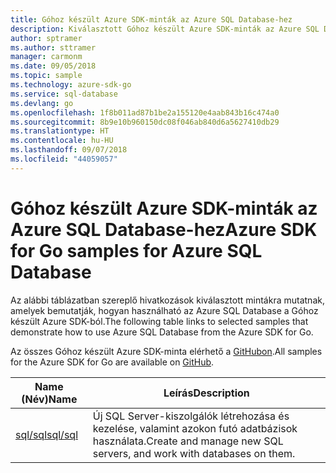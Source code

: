 ```yaml
---
title: Góhoz készült Azure SDK-minták az Azure SQL Database-hez
description: Kiválasztott Góhoz készült Azure SDK-minták az Azure SQL Database használatához.
author: sptramer
ms.author: sttramer
manager: carmonm
ms.date: 09/05/2018
ms.topic: sample
ms.technology: azure-sdk-go
ms.service: sql-database
ms.devlang: go
ms.openlocfilehash: 1f8b011ad87b1be2a155120e4aab843b16c474a0
ms.sourcegitcommit: 8b9e10b960150dc08f046ab840d6a5627410db29
ms.translationtype: HT
ms.contentlocale: hu-HU
ms.lasthandoff: 09/07/2018
ms.locfileid: "44059057"
---
```

# <a name="azure-sdk-for-go-samples-for-azure-sql-database"></a><span data-ttu-id="fb7d7-103">Góhoz készült Azure SDK-minták az Azure SQL Database-hez</span><span class="sxs-lookup"><span data-stu-id="fb7d7-103">Azure SDK for Go samples for Azure SQL Database</span></span>

<span data-ttu-id="fb7d7-104">Az alábbi táblázatban szereplő hivatkozások kiválasztott mintákra mutatnak, amelyek bemutatják, hogyan használható az Azure SQL Database a Góhoz készült Azure SDK-ból.</span><span class="sxs-lookup"><span data-stu-id="fb7d7-104">The following table links to selected samples that demonstrate how to use Azure SQL Database from the Azure SDK for Go.</span></span>

<span data-ttu-id="fb7d7-105">Az összes Góhoz készült Azure SDK-minta elérhető a [GitHubon](https://github.com/Azure-Samples/azure-sdk-for-go-samples).</span><span class="sxs-lookup"><span data-stu-id="fb7d7-105">All samples for the Azure SDK for Go are available on [GitHub](https://github.com/Azure-Samples/azure-sdk-for-go-samples).</span></span>

| <span data-ttu-id="fb7d7-106">Name (Név)</span><span class="sxs-lookup"><span data-stu-id="fb7d7-106">Name</span></span> | <span data-ttu-id="fb7d7-107">Leírás</span><span class="sxs-lookup"><span data-stu-id="fb7d7-107">Description</span></span> |
|------|-------------|
| [<span data-ttu-id="fb7d7-108">sql/sql</span><span class="sxs-lookup"><span data-stu-id="fb7d7-108">sql/sql</span></span>](https://github.com/Azure-Samples/azure-sdk-for-go-samples/blob/master/sql/sql.go) | <span data-ttu-id="fb7d7-109">Új SQL Server-kiszolgálók létrehozása és kezelése, valamint azokon futó adatbázisok használata.</span><span class="sxs-lookup"><span data-stu-id="fb7d7-109">Create and manage new SQL servers, and work with databases on them.</span></span> |
